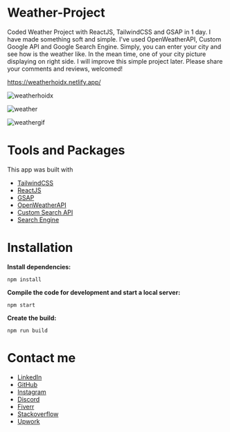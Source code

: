 # Weather-Project
Coded Weather Project with ReactJS, TailwindCSS and GSAP in 1 day. I have made something soft and simple. I've used OpenWeatherAPI, Custom Google API and Google Search Engine.
Simply, you can enter your city and see how is the weather like. In the mean time, one of your city picture displaying on right side.  I will improve this simple project later.
Please share your comments and reviews,  welcomed!

https://weatherhoidx.netlify.app/

![weatherhoidx](https://user-images.githubusercontent.com/99079485/167237534-f16a3ed3-f1ec-4fca-bbd3-d4e305d20f62.png)

![weather](https://user-images.githubusercontent.com/99079485/167238311-d50fc053-292a-41b2-9622-6676423a3174.gif)

![weathergif](https://user-images.githubusercontent.com/99079485/167238358-80c8633a-37c5-4166-9784-b67a874e07e0.gif)


# Tools and Packages 

This app was built with 
* [TailwindCSS](https://tailwindcss.com/) 
* [ReactJS](https://reactjs.org/)
* [GSAP](https://greensock.com/gsap/) 
* [OpenWeatherAPI](https://openweathermap.org/)
* [Custom Search API](https://developers.google.com/custom-search/v1/overview)
* [Search Engine](https://programmablesearchengine.google.com/cse/all)

# Installation

**Install dependencies:**
```
npm install
```
**Compile the code for development and start a local server:**
```
npm start
```
**Create the build:**
```
npm run build                        
```                        
# Contact me

* [LinkedIn](https://www.linkedin.com/in/davuthan-i%C5%9F%C3%A7i-5b2ba3233/)
* [GitHub](https://github.com/HoidxDev)
* [Instagram](https://www.instagram.com/davutt8/)
* [Discord](https://discordapp.com/users/302694721497858058)
* [Fiverr](https://www.fiverr.com/hoidxdev)
* [Stackoverflow](https://stackoverflow.com/users/18168274/hoidx)
* [Upwork](https://www.upwork.com/freelancers/~014b5e51947bd7a966)
